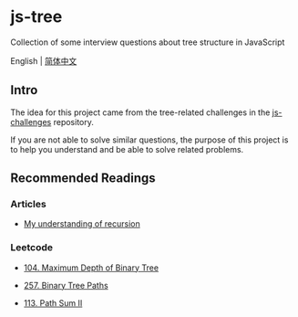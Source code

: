 # js-tree
Collection of some interview questions about tree structure in JavaScript

<p>
  English | <a href='./guides/README.zh-CN.md'>简体中文</a>
</p>


## Intro
The idea for this project came from the tree-related challenges in the [js-challenges](https://github.com/Sunny-117/js-challenges) repository.

If you are not able to solve similar questions, the purpose of this project is to help you understand and be able to solve related problems.


## Recommended Readings

### Articles

- [My understanding of recursion](https://www.lesenelir.me/posts/recursion)

### Leetcode

- [104. Maximum Depth of Binary Tree](https://leetcode.com/problems/maximum-depth-of-binary-tree/)

- [257. Binary Tree Paths](https://leetcode.com/problems/binary-tree-paths/)

- [113. Path Sum II](https://leetcode.com/problems/path-sum-ii/)
